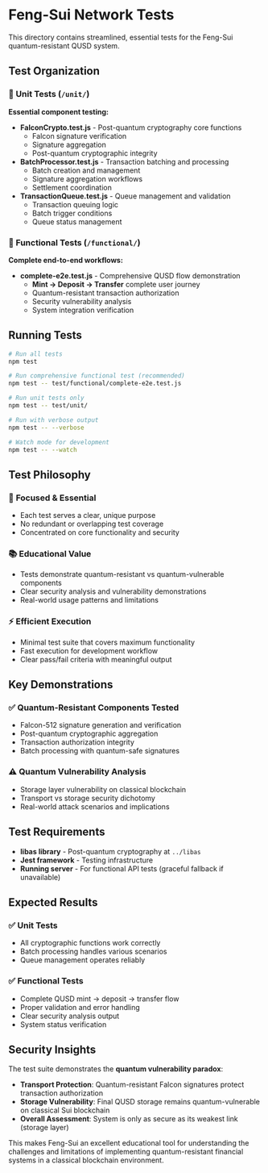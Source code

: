# Feng-Sui Network Tests

This directory contains streamlined, essential tests for the Feng-Sui quantum-resistant QUSD system.

## Test Organization

### 🧪 Unit Tests (`/unit/`)
**Essential component testing:**
- **FalconCrypto.test.js** - Post-quantum cryptography core functions
  - Falcon signature verification
  - Signature aggregation
  - Post-quantum cryptographic integrity
- **BatchProcessor.test.js** - Transaction batching and processing
  - Batch creation and management
  - Signature aggregation workflows
  - Settlement coordination
- **TransactionQueue.test.js** - Queue management and validation
  - Transaction queuing logic
  - Batch trigger conditions
  - Queue status management

### 🚀 Functional Tests (`/functional/`)
**Complete end-to-end workflows:**
- **complete-e2e.test.js** - Comprehensive QUSD flow demonstration
  - **Mint → Deposit → Transfer** complete user journey
  - Quantum-resistant transaction authorization
  - Security vulnerability analysis
  - System integration verification

## Running Tests

```bash
# Run all tests
npm test

# Run comprehensive functional test (recommended)
npm test -- test/functional/complete-e2e.test.js

# Run unit tests only
npm test -- test/unit/

# Run with verbose output
npm test -- --verbose

# Watch mode for development
npm test -- --watch
```

## Test Philosophy

### 🎯 **Focused & Essential**
- Each test serves a clear, unique purpose
- No redundant or overlapping test coverage
- Concentrated on core functionality and security

### 📚 **Educational Value**
- Tests demonstrate quantum-resistant vs quantum-vulnerable components
- Clear security analysis and vulnerability demonstrations
- Real-world usage patterns and limitations

### ⚡ **Efficient Execution**
- Minimal test suite that covers maximum functionality
- Fast execution for development workflow
- Clear pass/fail criteria with meaningful output

## Key Demonstrations

### ✅ **Quantum-Resistant Components Tested**
- Falcon-512 signature generation and verification
- Post-quantum cryptographic aggregation
- Transaction authorization integrity
- Batch processing with quantum-safe signatures

### ⚠️ **Quantum Vulnerability Analysis**
- Storage layer vulnerability on classical blockchain
- Transport vs storage security dichotomy
- Real-world attack scenarios and implications

## Test Requirements

- **libas library** - Post-quantum cryptography at `../libas`
- **Jest framework** - Testing infrastructure
- **Running server** - For functional API tests (graceful fallback if unavailable)

## Expected Results

### ✅ **Unit Tests**
- All cryptographic functions work correctly
- Batch processing handles various scenarios
- Queue management operates reliably

### ✅ **Functional Tests**
- Complete QUSD mint → deposit → transfer flow
- Proper validation and error handling
- Clear security analysis output
- System status verification

## Security Insights

The test suite demonstrates the **quantum vulnerability paradox**:
- **Transport Protection**: Quantum-resistant Falcon signatures protect transaction authorization
- **Storage Vulnerability**: Final QUSD storage remains quantum-vulnerable on classical Sui blockchain
- **Overall Assessment**: System is only as secure as its weakest link (storage layer)

This makes Feng-Sui an excellent educational tool for understanding the challenges and limitations of implementing quantum-resistant financial systems in a classical blockchain environment.
